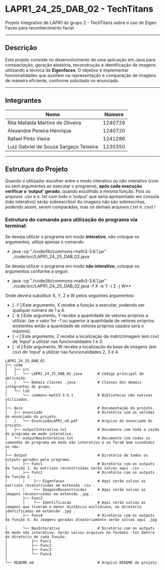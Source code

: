 # **LAPR1_24_25_DAB_02 - TechTitans**

Projeto Integrativo de LAPR1 do grupo 2 - TechTitans sobre o uso de Eigen Faces para reconhecimento facial

---

## **Descrição**
Este projeto consiste no desenvolvimento de uma aplicação em Java para compactação, geração aleatória, reconstrução e identificação de imagens utilizando a técnica de **Eigenfaces**. O objetivo é implementar funcionalidades que auxiliem na representação e comparação de imagens de maneira eficiente, conforme solicitado no enunciado.

---

## **Integrantes**
| Nome                                    | Número    |
|-----------------------------------------|-----------|
| Rita Mafalda Martins de Oliveira        | 1240729   |
| Alexandre Pereira Henrique              | 1240720   |
| Rafael Pinto Vieira                     | 1241286   |
| Luiz Gabriel de Souza Sargaço Teixeira  | 1230350   |

---

## **Estrutura do Projeto**

Quando o utilizador escolher entre o modo interativo ou não interativo (com ou sem argumentos ao executar o programa), **após cada execução verificar o ‘output’ gerado**, quando escolhido a mesma função.
Pois os arquivos .csv e o .txt com todo o ‘output’ que seria apresentado em consola (não interativo) serão sobrescritos!
As imagens não são sobrescritas, podendo assim, serem comparadas, mas os demais arquivos (.txt e .csv) !

### **Estrutura do comando para utilização do programa via terminal:**

Se deseja utilizar o programa em modo **interativo**, não coloque os argumentos, utilize apenas o comando:
* java -cp "./code/lib/commons-math3-3.6.1.jar" ./code/src/LAPR1_24_25_DAB_02.java

Se deseja utilizar o programa em modo **não interativo**, coloque os argumentos conforme a seguir:
* java -cp "./code/lib/commons-math3-3.6.1.jar" ./code/src/LAPR1_24_25_DAB_02.java -f X -k Y -i Z -j W**

Onde deverá substituir X, Y, Z e W pelos seguintes argumentos:
* [ -f ]:Este argumento, X recebe a função a executar, podendo ser qualquer número de 1 a 4.
* [ -k ]:Este argumento, Y recebe a quantidade de vetores próprios a utilizar. (se o valor for -1 ou superior à quantidade de vetores próprios existentes então a quantidade de vetores próprios usados será o máximo).
* [ -i ]:Este argumento, Z recebe a localização da matriz/imagem (em csv) de ‘input’ a utilizar nas funcionalidades 1 e 3.
* [ -d ]:Este argumento, W recebe a localização da base de imagens (em csv) de ‘input’ a utilizar nas funcionalidades 2, 3 e 4.

```plaintext
LAPR1_24_25_DAB_02
├── code
│   ├── src
│   │   └── LAPR1_24_25_DAB_02.java       # Código principal da aplicação.
│   │   └── Demais classes .java          # Classes dos demais integrantes do grupo.
│   └── lib                                
│       └── commons-math3-3.6.1           # Bibliotecas não nativas utilizadas.
│
├── docs                                  # Documentação do projeto.
│   ├── enunciado                         # Diretório com as versões do enunciado do projeto.
│   │   └── EnunciadoLAPR1_v0.pdf         # Arquivo do enunciado do projeto.
│   ├── outputInterativo.txt              # Documento com toda a saída do programa em modo interativo.
│   └── outputNaoInterativo.txt           # Documento com todos os comandos do programa em modo não interativo e se foram bem sucedidos ou não.
│
├── Output                                # Diretório de todos os outputs gerados pelo programa. 
│       ├── Func1                         # Diretório com os outputs da função 1. As matrizes reconstruídas serão salvas aqui .csv .
│       ├── Func2                         # Diretório com os outputs da função 2.
│       │    ├── Eigenfaces               # Aqui serão salvas as matrizes reconstruídas em extensão .csv .
│       │    └── ImagensReconstruidas     # Aqui serão salvas as imagens reconstruídas em extensão .jpg .
│       ├── Func3
│       │    └── Identificacao            # Aqui serão salvas as imagens que tiveram a menor distância euclidiana, no diretório identificadas em extensão .jpg .
│       ├── Func4                         # Diretório com os outputs da função 4. As imagens geradas aleatoriamente serão salvas aqui .jpg .
│       └── NaoInterativo                 # Diretório com os outputs do modo não interativo. Serão salvos arquivos no formato .txt dentro do diretório de cada função.
│           ├── Func1
│           ├── Func2
│           ├── Func3
│           └── Func4
│
└── README.md                             # Arquivo README do projeto
```

